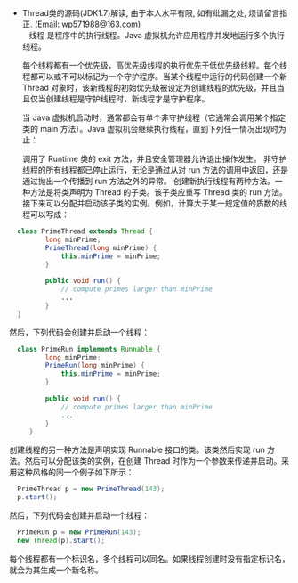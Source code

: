 * Thread类的源码(JDK1.7)解读, 由于本人水平有限, 如有纰漏之处, 烦请留言指正. (Email: wp571988@163.com)   
  &nbsp;&nbsp; 线程 是程序中的执行线程。Java 虚拟机允许应用程序并发地运行多个执行线程。

  每个线程都有一个优先级，高优先级线程的执行优先于低优先级线程。每个线程都可以或不可以标记为一个守护程序。当某个线程中运行的代码创建一个新 Thread 对象时，该新线程的初始优先级被设定为创建线程的优先级，并且当且仅当创建线程是守护线程时，新线程才是守护程序。

  当 Java 虚拟机启动时，通常都会有单个非守护线程（它通常会调用某个指定类的 main 方法）。Java 虚拟机会继续执行线程，直到下列任一情况出现时为止：

  调用了 Runtime 类的 exit 方法，并且安全管理器允许退出操作发生。
  非守护线程的所有线程都已停止运行，无论是通过从对 run 方法的调用中返回，还是通过抛出一个传播到 run 方法之外的异常。
  创建新执行线程有两种方法。一种方法是将类声明为 Thread 的子类。该子类应重写 Thread 类的 run 方法。接下来可以分配并启动该子类的实例。例如，计算大于某一规定值的质数的线程可以写成：
  
```java
  class PrimeThread extends Thread {
         long minPrime;
         PrimeThread(long minPrime) {
             this.minPrime = minPrime;
         }
 
         public void run() {
             // compute primes larger than minPrime
             ...
         }
  }
```  
  
  然后，下列代码会创建并启动一个线程：
  
```java
  class PrimeRun implements Runnable {
         long minPrime;
         PrimeRun(long minPrime) {
             this.minPrime = minPrime;
         }
 
         public void run() {
             // compute primes larger than minPrime
             ...
         }
     }
```    
     
  创建线程的另一种方法是声明实现 Runnable 接口的类。该类然后实现 run 方法。然后可以分配该类的实例，在创建 Thread 时作为一个参数来传递并启动。采用这种风格的同一个例子如下所示：
```java
  PrimeThread p = new PrimeThread(143);
  p.start();
```       
    
  然后，下列代码会创建并启动一个线程：
```java
  PrimeRun p = new PrimeRun(143);
  new Thread(p).start();
``` 
 
 每个线程都有一个标识名，多个线程可以同名。如果线程创建时没有指定标识名，就会为其生成一个新名称。
  
```java
  
```
